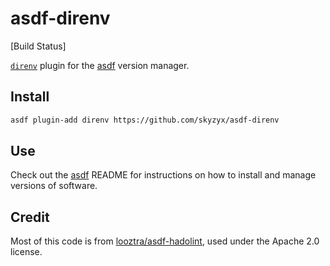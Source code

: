 # asdf-direnv

[Build Status]

[`direnv`](https://github.com/direnv/direnv) plugin for the [asdf](https://github.com/asdf-vm/asdf) version manager.

## Install

```bash
asdf plugin-add direnv https://github.com/skyzyx/asdf-direnv
```

## Use

Check out the [asdf](https://github.com/asdf-vm/asdf) README for instructions on how to install and manage versions of software.

## Credit

Most of this code is from [looztra/asdf-hadolint](https://github.com/looztra/asdf-hadolint), used under the Apache 2.0 license.
